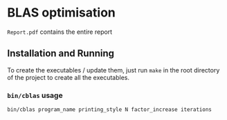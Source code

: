 # BLAS optimisation

`Report.pdf` contains the entire report

## Installation and Running
To create the executables / update them, just run `make` in the root directory of the project to create all the executables.

### `bin/cblas` usage
`bin/cblas program_name printing_style N factor_increase iterations`

